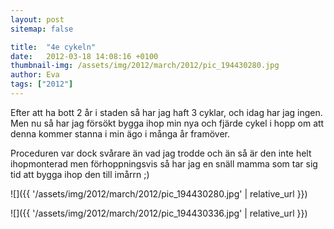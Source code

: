 ```yaml
---
layout: post
sitemap: false

title:  "4e cykeln"
date:   2012-03-18 14:08:16 +0100
thumbnail-img: /assets/img/2012/march/2012/pic_194430280.jpg
author: Eva
tags: ["2012"]
---
```


Efter att ha bott 2 år i staden så har jag haft 3 cyklar, och idag har jag ingen. Men nu så har jag försökt bygga ihop min nya och fjärde cykel i hopp om att denna kommer stanna i min ägo i många år framöver. 

Proceduren var dock svårare än vad jag trodde och än så är den inte helt ihopmonterad men förhoppningsvis så har jag en snäll mamma som tar sig tid att bygga ihop den till imårrn ;)

![]({{ '/assets/img/2012/march/2012/pic_194430280.jpg'  | relative_url }})

![]({{ '/assets/img/2012/march/2012/pic_194430336.jpg'  | relative_url }})

